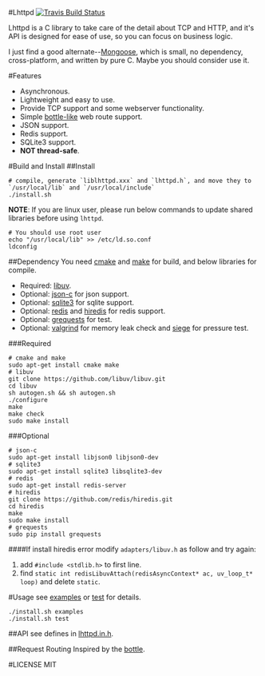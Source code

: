 #Lhttpd
[![Travis Build Status](https://travis-ci.org/loggerhead/lhttpd.svg)](https://travis-ci.org/loggerhead/lhttpd)

Lhttpd is a C library to take care of the detail about TCP and HTTP, and it's API is designed for ease of use, so you can focus on business logic. 

I just find a good alternate--[Mongoose](https://github.com/cesanta/mongoose), which is small, no dependency, cross-platform, and written by pure C. Maybe you should consider use it.

#Features
* Asynchronous.
* Lightweight and easy to use.
* Provide TCP support and some webserver functionality.
* Simple [bottle-like](http://bottlepy.org/docs/dev/tutorial.html#request-routing) web route support.
* JSON support.
* Redis support.
* SQLite3 support.
* __NOT thread-safe__.

#Build and Install
##Install
```shell
# compile, generate `liblhttpd.xxx` and `lhttpd.h`, and move they to `/usr/local/lib` and `/usr/local/include`
./install.sh
```

**NOTE**: If you are linux user, please run below commands to update shared libraries before using `lhttpd`.

```shell
# You should use root user
echo "/usr/local/lib" >> /etc/ld.so.conf
ldconfig
```

##Dependency
You need [cmake](http://www.cmake.org/) and [make](http://www.gnu.org/software/make/) for build, and below libraries for compile.

* Required: [libuv](https://github.com/libuv/libuv).
* Optional: [json-c](https://github.com/json-c/json-c) for json support.
* Optional: [sqlite3](https://www.sqlite.org/) for sqlite support.
* Optional: [redis](https://github.com/antirez/redis) and [hiredis](https://github.com/redis/hiredis) for redis support.
* Optional: [grequests](https://github.com/kennethreitz/grequests) for test.
* Optional: [valgrind](http://valgrind.org/) for memory leak check and [siege](https://www.joedog.org/siege-home/) for pressure test.

###Required
```shell
# cmake and make
sudo apt-get install cmake make
# libuv
git clone https://github.com/libuv/libuv.git
cd libuv
sh autogen.sh && sh autogen.sh
./configure
make
make check
sudo make install
```

###Optional
```shell
# json-c
sudo apt-get install libjson0 libjson0-dev
# sqlite3
sudo apt-get install sqlite3 libsqlite3-dev
# redis
sudo apt-get install redis-server
# hiredis
git clone https://github.com/redis/hiredis.git
cd hiredis
make
sudo make install
# grequests
sudo pip install grequests
```

####If install hiredis error
modify `adapters/libuv.h` as follow and try again:

1. add `#include <stdlib.h>` to first line.
2. find `static int redisLibuvAttach(redisAsyncContext* ac, uv_loop_t* loop)` and delete `static`.

#Usage
see [examples](https://github.com/loggerhead/lhttpd/tree/master/examples) or [test](https://github.com/loggerhead/lhttpd/tree/master/test) for details.

```shell
./install.sh examples
./install.sh test
```

##API
see defines in [lhttpd.in.h](https://github.com/loggerhead/lhttpd/blob/master/include/lhttpd.in.h).

##Request Routing
Inspired by the [bottle](http://bottlepy.org/docs/dev/tutorial.html#request-routing).

#LICENSE
MIT
